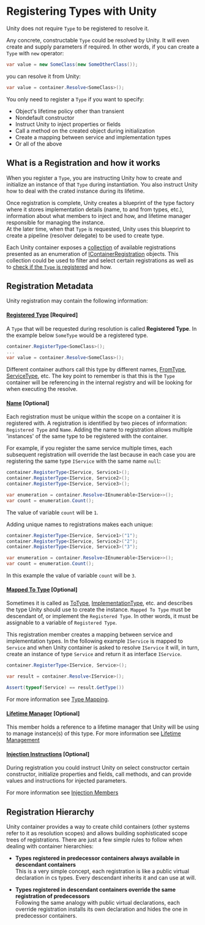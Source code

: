 # Registering Types with Unity
Unity does not require `Type` to be registered to resolve it. 

Any concrete, constructable `Type` could be resolved by Unity. It will even create and supply parameters if required. In other words, if you can create a `Type` with `new` operator:
```cs
var value = new SomeClass(new SomeOtherClass());
```
you can resolve it from Unity:
```cs
var value = container.Resolve<SomeClass>();
```

You only need to register a `Type` if you want to specify:

* Object's lifetime policy other than transient
* Nondefault constructor 
* Instruct Unity to inject properties or fields
* Call a method on the created object during initialization
* Create a mapping between service and implementation types
* Or all of the above

## What is a Registration and how it works
When you register a `Type`, you are instructing Unity how to create and initialize an instance of that `Type` during instantiation. You also instruct Unity how to deal with the crated instance during its lifetime.

Once registration is complete, Unity creates a blueprint of the type factory where it stores implementation details (name, to and from types, etc.), information about what members to inject and how, and lifetime manager responsible for managing the instance. <br>
At the later time, when that `Type` is requested, Unity uses this blueprint to create a pipeline (resolver delegate) to be used to create type. 

Each Unity container exposes a [collection](xref:Unity.IUnityContainer#Unity_IUnityContainer_Registrations) of available registrations presented as an enumeration of [IContainerRegistration](xref:Unity.IContainerRegistration) objects. This collection could be used to filter and select certain registrations as well as to [check if the `Type` is registered](xref:#Unity.IUnityContainer#Unity_IUnityContainer_IsRegistered_System_Type_System_String_) and how.

## Registration Metadata
Unity registration may contain the following information:

#### [Registered Type](xref:Unity.IContainerRegistration#Unity_IContainerRegistration_RegisteredType) [Required]
A `Type` that will be requested during resolution is called **Registered Type**. In the example below `SomeType` would be a registered type. 
```cs
container.RegisterType<SomeClass>();
...
var value = container.Resolve<SomeClass>();
```
Different container authors call this type by different names, [FromType](https://docs.microsoft.com/en-us/previous-versions/msp-n-p/ee650974(v%3dpandp.10)), [ServiceType](https://docs.microsoft.com/en-us/dotnet/api/microsoft.extensions.dependencyinjection.servicedescriptor.servicetype), etc. The key point to remember is that this is the `Type` container will be referencing in the internal registry and will be looking for when executing the resolve.

#### [Name](xref:Unity.IContainerRegistration#Unity_IContainerRegistration_Name) [Optional]
Each registration must be unique within the scope on a container it is registered with. A registration is identified by two pieces of information: `Registered Type` and `Name`. 
Adding the name to registration allows multiple 'instances' of the same type to be registered with the container. 

For example, if you register the same service multiple times, each subsequent registration will override the last because in each case you are registering the same type `IService` with the same name `null`:
```cs
container.RegisterType<IService, Service1>();
container.RegisterType<IService, Service2>();
container.RegisterType<IService, Service3>();

var enumeration = container.Resolve<IEnumerable<IService>>();
var count = enumeration.Count();
```
The value of variable `count` will be `1`. 

Adding unique names to registrations makes each unique:
```cs
container.RegisterType<IService, Service1>("1");
container.RegisterType<IService, Service2>("2");
container.RegisterType<IService, Service3>("3");

var enumeration = container.Resolve<IEnumerable<IService>>();
var count = enumeration.Count();
```
In this example the value of variable `count` will be `3`. 

#### [Mapped To Type](xref:Unity.IContainerRegistration#Unity_IContainerRegistration_MappedToType) [Optional]
Sometimes it is called as [ToType](https://docs.microsoft.com/en-us/previous-versions/msp-n-p/ee650974(v%3dpandp.10)), [ImplementationType](https://docs.microsoft.com/en-us/dotnet/api/microsoft.extensions.dependencyinjection.servicedescriptor.implementationtype), etc. and describes the type Unity should use to create the instance. 
`Mapped To Type` must be descendant of, or implement the `Registered Type`. In other words, it must be assignable to a variable of `Registered Type`. 

This registration member creates a mapping between service and implementation types. In the following example `IService` is mapped to `Service` and when Unity container is asked to resolve `IService` it will, in turn, create an instance of type `Service` and return it as interface `IService`.
```cs
container.RegisterType<IService, Service>();

var result = container.Resolve<IService>();

Assert(typeof(Service) == result.GetType())
```
For more information see [Type Mapping](mapping.md). 

#### [Lifetime Manager](xref:Unity.IContainerRegistration#Unity_IContainerRegistration_LifetimeManager) [Optional]
This member holds a reference to a lifetime manager that Unity will be using to manage instance(s) of this type. For more information see [Lifetime Management](../lifetime/lifetime.md) 

#### [Injection Instructions](injection.md) [Optional]
During registration you could instruct Unity on select constructor certain constructor, initialize properties and fields, call methods, and can provide values and instructions for injected parameters.

For more information see [Injection Members](injection.md)

## Registration Hierarchy
Unity container provides a way to create child containers (other systems refer to it as resolution scopes) and allows building sophisticated scope trees of registrations. There are just a few simple rules to follow when dealing with container hierarchies:

* **Types registered in predecessor containers always available in descendant containers**<br>
This is a very simple concept, each registration is like a public virtual declaration in cs types. Every descendant inherits it and can use at will.

* **Types registered in descendant containers override the same registration of predecessors**<br>
Following the same analogy with public virtual declarations, each override registration installs its own declaration and hides the one in predecessor containers.